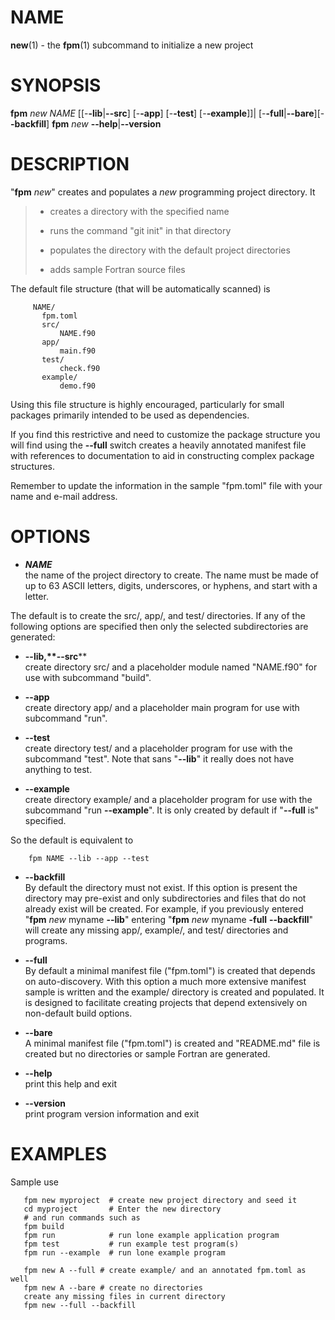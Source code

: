 # NAME

**new**(1) - the **fpm**(1) subcommand to initialize a new project

# SYNOPSIS

**fpm** *new* *NAME* \[\[-**-lib**|**--src**\] \[-**-app**\]
\[-**-test**\] \[-**-example**\]\]|
\[-**-full**|**--bare**\]\[-**-backfill**\] **fpm** *new*
**--help**|**--version**

# DESCRIPTION

"**fpm** *new*" creates and populates a *new* programming project
directory. It

>   - creates a directory with the specified name
> 
>   - runs the command "git init" in that directory
> 
>   - populates the directory with the default project directories
> 
>   - adds sample Fortran source files

The default file structure (that will be automatically scanned) is

``` 
     NAME/
       fpm.toml
       src/
           NAME.f90
       app/
           main.f90
       test/
           check.f90
       example/
           demo.f90
```

Using this file structure is highly encouraged, particularly for small
packages primarily intended to be used as dependencies.

If you find this restrictive and need to customize the package structure
you will find using the **--full** switch creates a heavily annotated
manifest file with references to documentation to aid in constructing
complex package structures.

Remember to update the information in the sample "fpm.toml" file with
your name and e-mail address.

# OPTIONS

  - ***NAME***  
    the name of the project directory to create. The name must be made
    of up to 63 ASCII letters, digits, underscores, or hyphens, and
    start with a letter.

The default is to create the src/, app/, and test/ directories. If any
of the following options are specified then only the selected
subdirectories are generated:

  - ****--lib**,**--src****  
    create directory src/ and a placeholder module named "NAME.f90" for
    use with subcommand "build".

  - ****--app****  
    create directory app/ and a placeholder main program for use with
    subcommand "run".

  - ****--test****  
    create directory test/ and a placeholder program for use with the
    subcommand "test". Note that sans "**--lib**" it really does not
    have anything to test.

  - ****--example****  
    create directory example/ and a placeholder program for use with the
    subcommand "run **--example**". It is only created by default if
    "**--full** is" specified.

So the default is equivalent to

``` 
    fpm NAME --lib --app --test
```

  - ****--backfill****  
    By default the directory must not exist. If this option is present
    the directory may pre-exist and only subdirectories and files that
    do not already exist will be created. For example, if you previously
    entered "**fpm** *new* myname **--lib**" entering "**fpm** *new*
    myname **-full** **--backfill**" will create any missing app/,
    example/, and test/ directories and programs.

  - ****--full****  
    By default a minimal manifest file ("fpm.toml") is created that
    depends on auto-discovery. With this option a much more extensive
    manifest sample is written and the example/ directory is created and
    populated. It is designed to facilitate creating projects that
    depend extensively on non-default build options.

  - ****--bare****  
    A minimal manifest file ("fpm.toml") is created and "README.md" file
    is created but no directories or sample Fortran are generated.

  - ****--help****  
    print this help and exit

  - ****--version****  
    print program version information and exit

# EXAMPLES

Sample use

``` 
   fpm new myproject  # create new project directory and seed it
   cd myproject       # Enter the new directory
   # and run commands such as
   fpm build
   fpm run            # run lone example application program
   fpm test           # run example test program(s)
   fpm run --example  # run lone example program

   fpm new A --full # create example/ and an annotated fpm.toml as well
   fpm new A --bare # create no directories
   create any missing files in current directory
   fpm new --full --backfill
```
